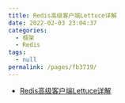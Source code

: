 ```yaml
---
title: Redis高级客户端Lettuce详解
date: 2022-02-03 23:04:37
categories: 
  - 框架
  - Redis
tags: 
  - null
permalink: /pages/fb3719/
---
```

- [Redis高级客户端Lettuce详解](https://www.cnblogs.com/throwable/p/11601538.html)

